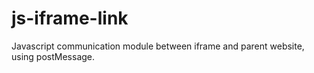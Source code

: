 js-iframe-link
==============

Javascript communication module between iframe and parent website, using postMessage.
